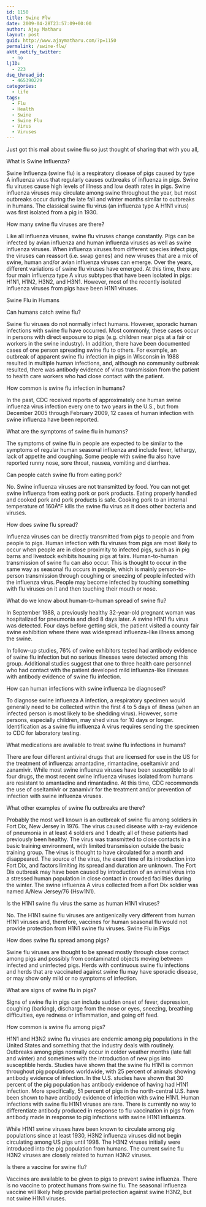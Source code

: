 ```yaml
---
id: 1150
title: Swine Flw
date: 2009-04-28T23:57:09+00:00
author: Ajay Matharu
layout: post
guid: http://www.ajaymatharu.com/?p=1150
permalink: /swine-flw/
aktt_notify_twitter:
  - no
ljID:
  - 223
dsq_thread_id:
  - 465390229
categories:
  - life
tags:
  - Flu
  - Health
  - Swine
  - Swine Flu
  - Virus
  - Viruses
---
```

Just got this mail about swine flu so just thought of sharing that with you all,

What is Swine Influenza?

Swine Influenza (swine flu) is a respiratory disease of pigs caused by type A influenza virus that regularly causes outbreaks of influenza in pigs. Swine flu viruses cause high levels of illness and low death rates in pigs. Swine influenza viruses may circulate among swine throughout the year, but most outbreaks occur during the late fall and winter months similar to outbreaks in humans. The classical swine flu virus (an influenza type A H1N1 virus) was first isolated from a pig in 1930.

How many swine flu viruses are there?

Like all influenza viruses, swine flu viruses change constantly. Pigs can be infected by avian influenza and human influenza viruses as well as swine influenza viruses. When influenza viruses from different species infect pigs, the viruses can reassort (i.e. swap genes) and new viruses that are a mix of swine, human and/or avian influenza viruses can emerge. Over the years, different variations of swine flu viruses have emerged. At this time, there are four main influenza type A virus subtypes that have been isolated in pigs: H1N1, H1N2, H3N2, and H3N1. However, most of the recently isolated influenza viruses from pigs have been H1N1 viruses.
  
Swine Flu in Humans

Can humans catch swine flu?

Swine flu viruses do not normally infect humans. However, sporadic human infections with swine flu have occurred. Most commonly, these cases occur in persons with direct exposure to pigs (e.g. children near pigs at a fair or workers in the swine industry). In addition, there have been documented cases of one person spreading swine flu to others. For example, an outbreak of apparent swine flu infection in pigs in Wisconsin in 1988 resulted in multiple human infections, and, although no community outbreak resulted, there was antibody evidence of virus transmission from the patient to health care workers who had close contact with the patient.
  
How common is swine flu infection in humans?

In the past, CDC received reports of approximately one human swine influenza virus infection every one to two years in the U.S., but from December 2005 through February 2009, 12 cases of human infection with swine influenza have been reported.

What are the symptoms of swine flu in humans?

The symptoms of swine flu in people are expected to be similar to the symptoms of regular human seasonal influenza and include fever, lethargy, lack of appetite and coughing. Some people with swine flu also have reported runny nose, sore throat, nausea, vomiting and diarrhea.

Can people catch swine flu from eating pork?

No. Swine influenza viruses are not transmitted by food. You can not get swine influenza from eating pork or pork products. Eating properly handled and cooked pork and pork products is safe. Cooking pork to an internal temperature of 160Â°F kills the swine flu virus as it does other bacteria and viruses.

How does swine flu spread?

Influenza viruses can be directly transmitted from pigs to people and from people to pigs. Human infection with flu viruses from pigs are most likely to occur when people are in close proximity to infected pigs, such as in pig barns and livestock exhibits housing pigs at fairs. Human-to-human transmission of swine flu can also occur. This is thought to occur in the same way as seasonal flu occurs in people, which is mainly person-to-person transmission through coughing or sneezing of people infected with the influenza virus. People may become infected by touching something with flu viruses on it and then touching their mouth or nose.

What do we know about human-to-human spread of swine flu?

In September 1988, a previously healthy 32-year-old pregnant woman was hospitalized for pneumonia and died 8 days later. A swine H1N1 flu virus was detected. Four days before getting sick, the patient visited a county fair swine exhibition where there was widespread influenza-like illness among the swine.

In follow-up studies, 76% of swine exhibitors tested had antibody evidence of swine flu infection but no serious illnesses were detected among this group. Additional studies suggest that one to three health care personnel who had contact with the patient developed mild influenza-like illnesses with antibody evidence of swine flu infection.
  
How can human infections with swine influenza be diagnosed?

To diagnose swine influenza A infection, a respiratory specimen would generally need to be collected within the first 4 to 5 days of illness (when an infected person is most likely to be shedding virus). However, some persons, especially children, may shed virus for 10 days or longer. Identification as a swine flu influenza A virus requires sending the specimen to CDC for laboratory testing.

What medications are available to treat swine flu infections in humans?

There are four different antiviral drugs that are licensed for use in the US for the treatment of influenza: amantadine, rimantadine, oseltamivir and zanamivir. While most swine influenza viruses have been susceptible to all four drugs, the most recent swine influenza viruses isolated from humans are resistant to amantadine and rimantadine. At this time, CDC recommends the use of oseltamivir or zanamivir for the treatment and/or prevention of infection with swine influenza viruses.

What other examples of swine flu outbreaks are there?

Probably the most well known is an outbreak of swine flu among soldiers in Fort Dix, New Jersey in 1976. The virus caused disease with x-ray evidence of pneumonia in at least 4 soldiers and 1 death; all of these patients had previously been healthy. The virus was transmitted to close contacts in a basic training environment, with limited transmission outside the basic training group. The virus is thought to have circulated for a month and disappeared. The source of the virus, the exact time of its introduction into Fort Dix, and factors limiting its spread and duration are unknown. The Fort Dix outbreak may have been caused by introduction of an animal virus into a stressed human population in close contact in crowded facilities during the winter. The swine influenza A virus collected from a Fort Dix soldier was named A/New Jersey/76 (Hsw1N1).
  
Is the H1N1 swine flu virus the same as human H1N1 viruses?

No. The H1N1 swine flu viruses are antigenically very different from human H1N1 viruses and, therefore, vaccines for human seasonal flu would not provide protection from H1N1 swine flu viruses. Swine Flu in Pigs

How does swine flu spread among pigs?

Swine flu viruses are thought to be spread mostly through close contact among pigs and possibly from contaminated objects moving between infected and uninfected pigs. Herds with continuous swine flu infections and herds that are vaccinated against swine flu may have sporadic disease, or may show only mild or no symptoms of infection.

What are signs of swine flu in pigs?

Signs of swine flu in pigs can include sudden onset of fever, depression, coughing (barking), discharge from the nose or eyes, sneezing, breathing difficulties, eye redness or inflammation, and going off feed.

How common is swine flu among pigs?

H1N1 and H3N2 swine flu viruses are endemic among pig populations in the United States and something that the industry deals with routinely. Outbreaks among pigs normally occur in colder weather months (late fall and winter) and sometimes with the introduction of new pigs into susceptible herds. Studies have shown that the swine flu H1N1 is common throughout pig populations worldwide, with 25 percent of animals showing antibody evidence of infection. In the U.S. studies have shown that 30 percent of the pig population has antibody evidence of having had H1N1 infection. More specifically, 51 percent of pigs in the north-central U.S. have been shown to have antibody evidence of infection with swine H1N1. Human infections with swine flu H1N1 viruses are rare. There is currently no way to differentiate antibody produced in response to flu vaccination in pigs from antibody made in response to pig infections with swine H1N1 influenza.

While H1N1 swine viruses have been known to circulate among pig populations since at least 1930, H3N2 influenza viruses did not begin circulating among US pigs until 1998. The H3N2 viruses initially were introduced into the pig population from humans. The current swine flu H3N2 viruses are closely related to human H3N2 viruses.

Is there a vaccine for swine flu?

Vaccines are available to be given to pigs to prevent swine influenza. There is no vaccine to protect humans from swine flu. The seasonal influenza vaccine will likely help provide partial protection against swine H3N2, but not swine H1N1 viruses.